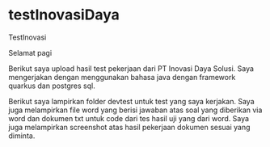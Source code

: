 # testInovasiDaya
TestInovasi

Selamat pagi

Berikut saya upload hasil test pekerjaan dari PT Inovasi Daya Solusi.
Saya mengerjakan dengan menggunakan bahasa java dengan framework quarkus dan postgres sql.

Berikut saya lampirkan folder devtest untuk test yang saya kerjakan.
Saya juga melampirkan file word yang berisi jawaban atas soal yang diberikan via word dan dokumen txt untuk code dari tes hasil uji yang dari word.
Saya juga melampirkan screenshot atas hasil pekerjaan dokumen sesuai yang diminta.
